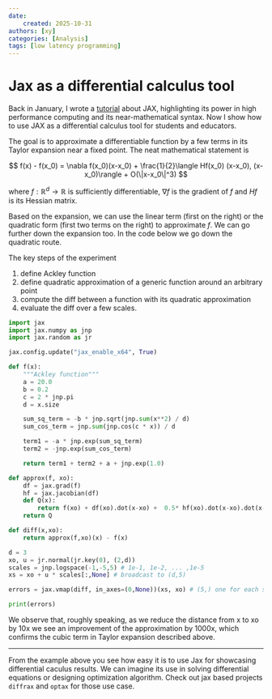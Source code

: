 ```yaml
---
date: 
    created: 2025-10-31
authors: [xy]
categories: [Analysis]
tags: [low latency programming]
---
```


# Jax as a differential calculus tool
<!-- more -->
Back in January, I wrote a [tutorial](2025-01-08-jax.md) about JAX, highlighting its power in high performance computing and its near-mathematical syntax.
Now I show how to use JAX as a differential calculus tool for students and educators. 

The goal is to approximate a differentiable function by a few terms in its Taylor expansion near a fixed point. The neat mathematical statement is 

$$
f(x) - f(x_0) = \nabla f(x_0)(x-x_0) +  \frac{1}{2}\langle Hf(x_0) (x-x_0), (x-x_0)\rangle + O(\|x-x_0\|^3)
$$

where $f:\mathbb{R}^d \to \mathbb{R}$ is sufficiently differentiable,  $\nabla f$ is the gradient of $f$ and $Hf$ is its Hessian matrix. 

Based on the expansion, we can use the linear term (first on the right) or the quadratic form (first two terms on the right) to approximate $f$. 
We can go further down the expansion too. In the code below we go down the quadratic route.  

The key steps of the experiment

1. define Ackley function
2. define quadratic approximation of a generic function around an arbitrary point
3. compute the diff between a function with its quadratic approximation
4. evaluate the diff over a few scales.  

```py exec="on" result="text" source="above"
import jax
import jax.numpy as jnp
import jax.random as jr

jax.config.update("jax_enable_x64", True)

def f(x):
    """Ackley function"""
    a = 20.0
    b = 0.2
    c = 2 * jnp.pi
    d = x.size

    sum_sq_term = -b * jnp.sqrt(jnp.sum(x**2) / d)
    sum_cos_term = jnp.sum(jnp.cos(c * x)) / d

    term1 = -a * jnp.exp(sum_sq_term)
    term2 = -jnp.exp(sum_cos_term)

    return term1 + term2 + a + jnp.exp(1.0)

def approx(f, xo):
    df = jax.grad(f)
    hf = jax.jacobian(df)
    def Q(x):
        return f(xo) + df(xo).dot(x-xo) +  0.5* hf(xo).dot(x-xo).dot(x-xo) 
    return Q

def diff(x,xo):
    return approx(f,xo)(x) - f(x)

d = 3
xo, u = jr.normal(jr.key(0), (2,d))
scales = jnp.logspace(-1,-5,5) # 1e-1, 1e-2, ... ,1e-5
xs = xo + u * scales[:,None] # broadcast to (d,5)

errors = jax.vmap(diff, in_axes=(0,None))(xs, xo) # (5,) one for each scale

print(errors)
```

We observe that, roughly speaking, as we reduce the distance from x to xo by 10x we see an improvement of the approximation by 1000x, which 
confirms the cubic term in Taylor expansion described above. 

---

From the example above you see how easy it is to use Jax for showcasing differential caculus results. We can imagine its use in solving differential equations or
designing optimization algorithm. Check out jax based projects `diffrax` and `optax` for those use case.



